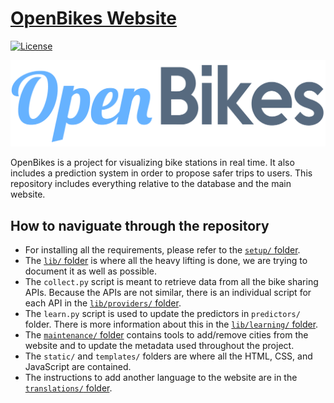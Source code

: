 # [OpenBikes Website](http://openbikes.co/)

[![License](https://poser.pugx.org/automattic/jetpack/license.svg)](http://www.gnu.org/licenses/gpl-2.0.html)

![Logo](static/img/OpenBikes.png)

OpenBikes is a project for visualizing bike stations in real time. It also includes a prediction system in order to propose safer trips to users. This repository includes everything relative to the database and the main website.

## How to naviguate through the repository

- For installing all the requirements, please refer to the [``setup/`` folder](setup/README.md).
- The [``lib/`` folder](lib/README.md) is where all the heavy lifting is done, we are trying to document it as well as possible.
- The ``collect.py`` script is meant to retrieve data from all the bike sharing APIs. Because the APIs are not similar, there is an individual script for each API in the [``lib/providers/`` folder](lib/providers/README.md).
- The ``learn.py`` script is used to update the predictors in ``predictors/`` folder. There is more information about this in the [``lib/learning/`` folder](lib/learning/README.md).
- The [``maintenance/`` folder](maintenance/README.md) contains tools to add/remove cities from the website and to update the metadata used throughout the project.
- The ``static/`` and ``templates/`` folders are where all the HTML, CSS, and JavaScript are contained.
- The instructions to add another language to the website are in the [``translations/`` folder](translations/README.md).